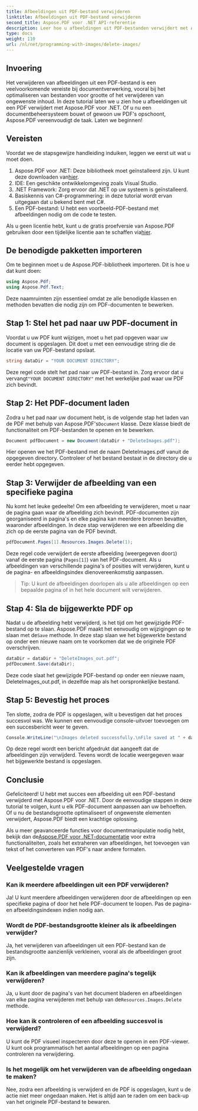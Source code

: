 ```yaml
---
title: Afbeeldingen uit PDF-bestand verwijderen
linktitle: Afbeeldingen uit PDF-bestand verwijderen
second_title: Aspose.PDF voor .NET API-referentie
description: Leer hoe u afbeeldingen uit PDF-bestanden verwijdert met Aspose.PDF voor .NET in een eenvoudige, stapsgewijze tutorial. Optimaliseer PDF's door ongewenste afbeeldingen eenvoudig te verwijderen.
type: docs
weight: 110
url: /nl/net/programming-with-images/delete-images/
---
```

## Invoering

Het verwijderen van afbeeldingen uit een PDF-bestand is een veelvoorkomende vereiste bij documentverwerking, vooral bij het optimaliseren van bestanden voor grootte of het verwijderen van ongewenste inhoud. In deze tutorial laten we u zien hoe u afbeeldingen uit een PDF verwijdert met Aspose.PDF voor .NET. Of u nu een documentbeheersysteem bouwt of gewoon uw PDF's opschoont, Aspose.PDF vereenvoudigt de taak. Laten we beginnen!

## Vereisten

Voordat we de stapsgewijze handleiding induiken, leggen we eerst uit wat u moet doen.

1.  Aspose.PDF voor .NET: Deze bibliotheek moet geïnstalleerd zijn. U kunt deze downloaden van[hier](https://releases.aspose.com/pdf/net/).
2. IDE: Een geschikte ontwikkelomgeving zoals Visual Studio.
3. .NET Framework: Zorg ervoor dat .NET op uw systeem is geïnstalleerd.
4. Basiskennis van C#-programmering: in deze tutorial wordt ervan uitgegaan dat u bekend bent met C#.
5. Een PDF-bestand: U hebt een voorbeeld-PDF-bestand met afbeeldingen nodig om de code te testen.

 Als u geen licentie hebt, kunt u de gratis proefversie van Aspose.PDF gebruiken door een tijdelijke licentie aan te schaffen via[hier](https://purchase.aspose.com/temporary-license/).

## De benodigde pakketten importeren

Om te beginnen moet u de Aspose.PDF-bibliotheek importeren. Dit is hoe u dat kunt doen:

```csharp
using Aspose.Pdf;
using Aspose.Pdf.Text;
```

Deze naamruimten zijn essentieel omdat ze alle benodigde klassen en methoden bevatten die nodig zijn om PDF-documenten te bewerken.

## Stap 1: Stel het pad naar uw PDF-document in

Voordat u uw PDF kunt wijzigen, moet u het pad opgeven waar uw document is opgeslagen. Dit doet u met een eenvoudige string die de locatie van uw PDF-bestand opslaat.

```csharp
string dataDir = "YOUR DOCUMENT DIRECTORY";
```

 Deze regel code stelt het pad naar uw PDF-bestand in. Zorg ervoor dat u vervangt`"YOUR DOCUMENT DIRECTORY"` met het werkelijke pad waar uw PDF zich bevindt.

## Stap 2: Het PDF-document laden

 Zodra u het pad naar uw document hebt, is de volgende stap het laden van de PDF met behulp van Aspose.PDF's`Document` klasse. Deze klasse biedt de functionaliteit om PDF-bestanden te openen en te bewerken.

```csharp
Document pdfDocument = new Document(dataDir + "DeleteImages.pdf");
```

Hier openen we het PDF-bestand met de naam DeleteImages.pdf vanuit de opgegeven directory. Controleer of het bestand bestaat in de directory die u eerder hebt opgegeven.

## Stap 3: Verwijder de afbeelding van een specifieke pagina

Nu komt het leuke gedeelte! Om een afbeelding te verwijderen, moet u naar de pagina gaan waar de afbeelding zich bevindt. PDF-documenten zijn georganiseerd in pagina's en elke pagina kan meerdere bronnen bevatten, waaronder afbeeldingen. In deze stap verwijderen we een afbeelding die zich op de eerste pagina van de PDF bevindt.

```csharp
pdfDocument.Pages[1].Resources.Images.Delete(1);
```

 Deze regel code verwijdert de eerste afbeelding (weergegeven door`1`) vanaf de eerste pagina (`Pages[1]`) van het PDF-document. Als u afbeeldingen van verschillende pagina's of posities wilt verwijderen, kunt u de pagina- en afbeeldingsindex dienovereenkomstig aanpassen.

> Tip: U kunt de afbeeldingen doorlopen als u alle afbeeldingen op een bepaalde pagina of in het hele document wilt verwijderen.

## Stap 4: Sla de bijgewerkte PDF op

 Nadat u de afbeelding hebt verwijderd, is het tijd om het gewijzigde PDF-bestand op te slaan. Aspose.PDF maakt het eenvoudig om wijzigingen op te slaan met de`Save` methode. In deze stap slaan we het bijgewerkte bestand op onder een nieuwe naam om te voorkomen dat we de originele PDF overschrijven.

```csharp
dataDir = dataDir + "DeleteImages_out.pdf";
pdfDocument.Save(dataDir);
```

Deze code slaat het gewijzigde PDF-bestand op onder een nieuwe naam, DeleteImages_out.pdf, in dezelfde map als het oorspronkelijke bestand.

## Stap 5: Bevestig het proces

Ten slotte, zodra de PDF is opgeslagen, wilt u bevestigen dat het proces succesvol was. We kunnen een eenvoudige console-uitvoer toevoegen om een succesbericht weer te geven.

```csharp
Console.WriteLine("\nImages deleted successfully.\nFile saved at " + dataDir);
```

Op deze regel wordt een bericht afgedrukt dat aangeeft dat de afbeeldingen zijn verwijderd. Tevens wordt de locatie weergegeven waar het bijgewerkte bestand is opgeslagen.

## Conclusie

Gefeliciteerd! U hebt met succes een afbeelding uit een PDF-bestand verwijderd met Aspose.PDF voor .NET. Door de eenvoudige stappen in deze tutorial te volgen, kunt u elk PDF-document aanpassen aan uw behoeften. Of u nu de bestandsgrootte optimaliseert of ongewenste elementen verwijdert, Aspose.PDF biedt een krachtige oplossing.

 Als u meer geavanceerde functies voor documentmanipulatie nodig hebt, bekijk dan de[Aspose.PDF voor .NET-documentatie](https://reference.aspose.com/pdf/net/) voor extra functionaliteiten, zoals het extraheren van afbeeldingen, het toevoegen van tekst of het converteren van PDF's naar andere formaten.

## Veelgestelde vragen

### Kan ik meerdere afbeeldingen uit een PDF verwijderen?
Ja! U kunt meerdere afbeeldingen verwijderen door de afbeeldingen op een specifieke pagina of door het hele PDF-document te loopen. Pas de pagina- en afbeeldingsindexen indien nodig aan.

### Wordt de PDF-bestandsgrootte kleiner als ik afbeeldingen verwijder?
Ja, het verwijderen van afbeeldingen uit een PDF-bestand kan de bestandsgrootte aanzienlijk verkleinen, vooral als de afbeeldingen groot zijn.

### Kan ik afbeeldingen van meerdere pagina's tegelijk verwijderen?
 Ja, u kunt door de pagina's van het document bladeren en afbeeldingen van elke pagina verwijderen met behulp van de`Resources.Images.Delete` methode.

### Hoe kan ik controleren of een afbeelding succesvol is verwijderd?
U kunt de PDF visueel inspecteren door deze te openen in een PDF-viewer. U kunt ook programmatisch het aantal afbeeldingen op een pagina controleren na verwijdering.

### Is het mogelijk om het verwijderen van de afbeelding ongedaan te maken?
Nee, zodra een afbeelding is verwijderd en de PDF is opgeslagen, kunt u de actie niet meer ongedaan maken. Het is altijd aan te raden om een back-up van het originele PDF-bestand te bewaren.